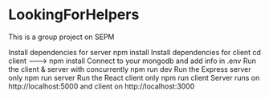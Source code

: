 # LookingForHelpers
This is a group project on SEPM

Install dependencies for server
npm install
Install dependencies for client
cd client ---> npm install
Connect to your mongodb and add info in .env
Run the client & server with concurrently
npm run dev
Run the Express server only
npm run server
Run the React client only
npm run client
Server runs on http://localhost:5000 and client on http://localhost:3000
